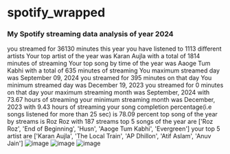 # spotify_wrapped
### My Spotify streaming data analysis of year 2024
you streamed for 36130 minutes this year
you have listened to 1113 different artists
Your top artist of the year was Karan Aujla with a total of 1814 minutes of streaming
Your top song by time of the year was Aaoge Tum Kabhi with a total of 635 minutes of streaming
You maximum streamed day was September 09, 2024 you streamed for 395 minutes on that day
You minimum streamed day was December 19, 2023 you streamed for 0 minutes on that day
your maximum streaming month was September, 2024 with 73.67 hours of streaming
your minimum streaming month was December, 2023 with 9.43 hours of streaming
your song completion percentage(i.e songs listened for more than 25 sec) is 78.09 percent
top song of the year  by streams is Roz Roz with 187 streams
top 5 songs of the year are ['Roz Roz', 'End of Beginning', 'Husn', 'Aaoge Tum Kabhi', 'Evergreen']
your top 5 artist are ['Karan Aujla', 'The Local Train', 'AP Dhillon', 'Atif Aslam', 'Anuv Jain']
![image](https://github.com/user-attachments/assets/1c79f1af-a3fb-4a12-8378-10ba7386a201)
![image](https://github.com/user-attachments/assets/253935e8-7cf4-42cd-947a-8adff7021a6c)
![image](https://github.com/user-attachments/assets/0ad2613f-36b9-4004-9ee0-f7167ecca085)





